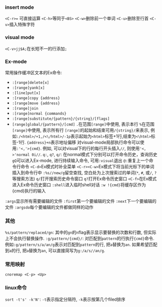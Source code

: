 ### insert mode
`<C-r>=` 可直接运算
`<C-h>`等同于`<BS>`
`<C-w>`删除前一个单词
`<C-u>`删除至行首
`<C-v>`插入特殊字符

### visual mode
`<C-v>jj$A;`在长短不一的行添加`;`

### Ex-mode
常用操作缓冲区文本的Ex命令:
- `:[range]delete[x]`
- `:[range]yank[x]`
- `:[line]put[x]`
- `:[range]copy {address}`
- `:[range]move {address}`
- `:[range]join`
- `:[range]normal {commands}`
- `:[range]substitute/{pattern}/{string}/[flags]`
- `[range]global/{pattern}/[cmd]`
`.`在范围`[range]`中使用, 表示本行
`%`在范围`[range]`中使用, 表示所有行
`[range]`的起始和结束可用`/{string}/`来表示, 例如`:/<html>/+1,/<\/html>/-1p`表示起始为`<html>`标签+1行,结束为`<\html>`标签-1行.
`{address}+n`表示地址偏移
对visual-mode局部执行命令可以使用`:'<,'>{cmd}`. 例如, 可以对visual下的行的每行开头插入`//`, 则使用`'<, >'normal 0i//`.
`q:`, `q?`, `q/`: 在normal模式下分别可以打开命令历史，查询历史
`gQ`可以进入Ex-mode, 进行持续输入命令, 可用`:visual`退出
`@:`重复上一个命令行命令
`<C-d>`Ex模式时补全菜单
`<C-r><C-w>`Ex模式下将当前光标下的单词插入到命令行中
`:%s//new/g`留空查找, 空白处为上次搜索过的单词(`*`, `#`, 或`/`, `?`等搜索方法)
`q/`打开搜索历史命令窗口
`q?`打开Ex命令历史窗口
`<C-f>`在Ex模式进入Ex命令历史窗口
`:shell`进入临时shell对话
`:w !{cmd}`将缓存区作为{cmd}执行的输入

`:args`显示所有需要编辑的文件
`:first`第一个要编辑的文件
`:next`下一个要编辑的文件
`:argsdo`每个要编辑的文件都做同样的动作

### 其他
`%s/pattern/replaced/gn`: 其中的`gn`的`n`flag表示显示要替换的次数和行数, 但实际上不会执行替换操作.
`:g/pattern/{cmd}/`: 对匹配到`pattern`的行执行`{cmd}`命令. 例如`:g/pattern/s/a/an/g`表示对匹配到`pattern`的行, 把`a`替换为`an`. 如果希望匹配到`a`的行, 把`a`替换为`an`, 可以直接简写为`g:/a/s//an/g`.

### 常用映射
`cnoremap <C-p> <Up>`

### linux命令
`sort -t's' -k'N'`: `-t`表示指定分隔符, `-k`表示按第几个filed排序
